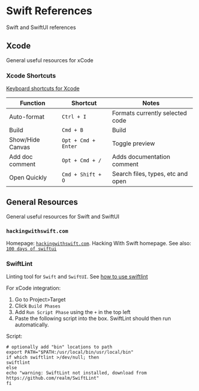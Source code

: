 # Swift References

Swift and SwiftUI references

## Xcode

General useful resources for xCode

### Xcode Shortcuts

[Keyboard shortcuts for Xcode](https://swifteducation.github.io/assets/pdfs/XcodeKeyboardShortcuts.pdf)

| Function         | Shortcut             | Notes                             |
|------------------|----------------------|-----------------------------------|
| Auto-format      | `Ctrl + I`           | Formats currently selected code   |
| Build            | `Cmd + B`            | Build                             |
| Show/Hide Canvas | `Opt + Cmd + Enter`  | Toggle preview                    |
| Add doc comment  | `Opt + Cmd + /`      | Adds documentation comment        |
| Open Quickly     | `Cmd + Shift + O`    | Search files, types, etc and open |

## General Resources

General useful resources for Swift and SwiftUI

### `hackingwithswift.com`

Homepage: [`hackingwithswift.com`](https://www.hackingwithswift.com/).
Hacking With Swift homepage.
See also: [`100 days of swiftui`](https://www.hackingwithswift.com/100/swiftui)

### SwiftLint

Linting tool for `Swift` and `SwiftUI`.
See [how to use swiftlint](https://medium.com/developerinsider/how-to-use-swiftlint-with-xcode-to-enforce-swift-style-and-conventions-368e49e910)

For xCode integration:

1. Go to Project>Target
2. Click `Build Phases`
3. Add `Run Script Phase` using the `+` in the top left
4. Paste the following script into the box. SwiftLint should then run automatically.

Script:

    # optionally add "bin" locations to path
    export PATH="$PATH:/usr/local/bin/usr/local/bin"
    if which swiftlint >/dev/null; then
    swiftlint
    else
    echo "warning: SwiftLint not installed, download from https://github.com/realm/SwiftLint"
    fi
